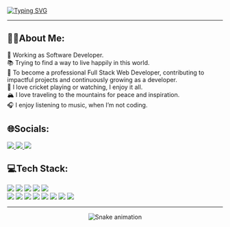 <a href="https://git.io/typing-svg"><img src="https://readme-typing-svg.demolab.com?font=Fira+Code&weight=500&size=25&pause=1000&color=96A4FF&background=0CBEFF00&vCenter=true&width=700&height=40&lines=Hii+I'm+Shubhangam+from+TechWorld..%F0%9F%92%BB" alt="Typing SVG" /></a><hr>
<h2 align = "left"> 🧑‍💻About Me:</h2>
<div align = "left">
🔭 Working as Software Developer.<br> 📚 Trying to find a way to live happily in this world.<br>🎯 To become a professional Full Stack Web Developer, contributing to impactful projects and continuously growing as a developer.<br>
🏏 I love cricket playing or watching, I enjoy it all.<br>
🏔️ I love traveling to the mountains for peace and inspiration.<br>
🎧 I enjoy listening to music, when I’m not coding.
</div>
<h2 align = "left">🌐Socials:</h2>
<div align = "left">
  <a href="https://instagram.com/Shubhangam_" target=" blank">
    <img src="https://img.shields.io/badge/Instagram-%23E4405F.svg?style=for-the-badge&logo=instagram&logoColor=white" />
  </a>
  
  <a href="https://linkedin.com/in/shubhangam-pandey-86706a350" target=" blank">
    <img src="https://img.shields.io/badge/LinkedIn-%230077B5.svg?style=for-the-badge&logo=linkedin&logoColor=white" />
  </a>
  
  <a href="mailto:shubhangampandey2001@gmail.com" target=" blank">
    <img src="https://img.shields.io/badge/Email-D14836?style=for-the-badge&logo=gmail&logoColor=white" />
  </a>
</div>
<h2 align = "left">💻Tech Stack: </h2>
<div align = "left">
    <img src="https://img.shields.io/badge/java-%23ED8B00.svg?style=for-the-badge&logo=openjdk&logoColor=white" />
    <img src="https://img.shields.io/badge/spring-%236DB33F.svg?style=for-the-badge&logo=spring&logoColor=white" />
    <img src="https://img.shields.io/badge/mysql-4479A1.svg?style=for-the-badge&logo=mysql&logoColor=white" />
    <img src="https://img.shields.io/badge/javascript-%23323330.svg?style=for-the-badge&logo=javascript&logoColor=%23F7DF1E" />
    <img src="https://img.shields.io/badge/css3-%231572B6.svg?style=for-the-badge&logo=css3&logoColor=white" /><br>
    <img src="https://img.shields.io/badge/react-%2320232a.svg?style=for-the-badge&logo=react&logoColor=%2361DAFB" />
    <img src="https://img.shields.io/badge/AWS-%23FF9900.svg?style=for-the-badge&logo=amazon-aws&logoColor=white" />
    <img src="https://img.shields.io/badge/vite-%23646CFF.svg?style=for-the-badge&logo=vite&logoColor=white" />
    <img src="https://img.shields.io/badge/vue.js-%2335495e.svg?style=for-the-badge&logo=vuedotjs&logoColor=%234FC08D" />
    <img src="https://img.shields.io/badge/apache%20tomcat-%23F8DC75.svg?style=for-the-badge&logo=apache-tomcat&logoColor=black" />
    <img src="https://img.shields.io/badge/Canva-%2300C4CC.svg?style=for-the-badge&logo=Canva&logoColor=white" />
    <img src="https://img.shields.io/badge/git-%23F05033.svg?style=for-the-badge&logo=git&logoColor=white" />
    <img src="https://img.shields.io/badge/github-%23121011.svg?style=for-the-badge&logo=github&logoColor=white" />
</div><hr>
<div align="center">
  <img src="https://profile-readme-generator.com/assets/snake.svg" alt="Snake animation" />
</div>



